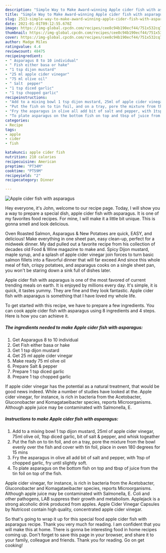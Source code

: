 ```yaml
---
description: "Simple Way to Make Award-winning Apple cider fish with asparagus"
title: "Simple Way to Make Award-winning Apple cider fish with asparagus"
slug: 2513-simple-way-to-make-award-winning-apple-cider-fish-with-asparagus
date: 2021-01-01T09:12:55.670Z
image: https://img-global.cpcdn.com/recipes/cee8c94b190ecf44/751x532cq70/apple-cider-fish-with-asparagus-recipe-main-photo.jpg
thumbnail: https://img-global.cpcdn.com/recipes/cee8c94b190ecf44/751x532cq70/apple-cider-fish-with-asparagus-recipe-main-photo.jpg
cover: https://img-global.cpcdn.com/recipes/cee8c94b190ecf44/751x532cq70/apple-cider-fish-with-asparagus-recipe-main-photo.jpg
author: Madge Miles
ratingvalue: 4.4
reviewcount: 48475
recipeingredient:
- " Asparagus 8 to 10 individual"
- " Fish either basa or hake"
- "1 tsp dijon mustard"
- "25 ml apple cider vinegar"
- "75 ml olive oil"
- " Salt  pepper"
- "1 tsp diced garlic"
- "1 tsp chopped garlic"
recipeinstructions:
- "Add to a mixing bowl 1 tsp dijon mustard, 25ml of apple cider vinegar, 75ml olive oil, 1tsp diced garlic, bit of salt &amp; pepper, and whisk togeather"
- "Put the fish on to tin foil, and on a tray, pore the mixture from the bowl evenly over the fish and cover with tin foil, place in oven 180 degrees for 15 mins"
- "Fry the asparagus in olive all add bit of salt and pepper, with 1tsp of chopped garlic, fry until slightly soft."
- "To plate asparagus on the bottom fish on top and tbsp of juice from the tin foil on top of the fish."
categories:
- Recipe
tags:
- apple
- cider
- fish

katakunci: apple cider fish 
nutrition: 210 calories
recipecuisine: American
preptime: "PT34M"
cooktime: "PT59M"
recipeyield: "2"
recipecategory: Dinner

---
```



![Apple cider fish with asparagus](https://img-global.cpcdn.com/recipes/cee8c94b190ecf44/751x532cq70/apple-cider-fish-with-asparagus-recipe-main-photo.jpg)

Hey everyone, it's John, welcome to our recipe page. Today, I will show you a way to prepare a special dish, apple cider fish with asparagus. It is one of my favorites food recipes. For mine, I will make it a little bit unique. This is gonna smell and look delicious.

Oven Roasted Salmon, Asparagus &amp; New Potatoes are quick, EASY, and delicious! Make everything in one sheet pan, easy clean-up, perfect for a midweek dinner. My dad pulled out a favorite recipe from his collection of decades old Food &amp; Wine magazine to make and. Spicy Dijon mustard, maple syrup, and a splash of apple cider vinegar join forces to turn basic salmon fillets into a flavorful dinner that will far exceed And since this whole meal of fish, crispy potatoes, and asparagus cooks on a single sheet pan, you won&#39;t be staring down a sink full of dishes later.

Apple cider fish with asparagus is one of the most favored of current trending meals on earth. It is enjoyed by millions every day. It's simple, it is quick, it tastes yummy. They are fine and they look fantastic. Apple cider fish with asparagus is something that I have loved my whole life.


To get started with this recipe, we have to prepare a few ingredients. You can cook apple cider fish with asparagus using 8 ingredients and 4 steps. Here is how you can achieve it.

<!--inarticleads1-->

##### The ingredients needed to make Apple cider fish with asparagus:

1. Get  Asparagus 8 to 10 individual
1. Get  Fish either basa or hake
1. Get 1 tsp dijon mustard
1. Get 25 ml apple cider vinegar
1. Make ready 75 ml olive oil
1. Prepare  Salt &amp; pepper
1. Prepare 1 tsp diced garlic
1. Prepare 1 tsp chopped garlic


If apple cider vinegar has the potential as a natural treatment, that would be good news indeed. While a number of studies have looked at the. Apple cider vinegar, for instance, is rich in bacteria from the Acetobacter, Gluconobacter and Komagataeibacter species, reports Microorganisms. Although apple juice may be contaminated with Salmonella, E. 

<!--inarticleads2-->

##### Instructions to make Apple cider fish with asparagus:

1. Add to a mixing bowl 1 tsp dijon mustard, 25ml of apple cider vinegar, 75ml olive oil, 1tsp diced garlic, bit of salt &amp; pepper, and whisk togeather
1. Put the fish on to tin foil, and on a tray, pore the mixture from the bowl evenly over the fish and cover with tin foil, place in oven 180 degrees for 15 mins
1. Fry the asparagus in olive all add bit of salt and pepper, with 1tsp of chopped garlic, fry until slightly soft.
1. To plate asparagus on the bottom fish on top and tbsp of juice from the tin foil on top of the fish.


Apple cider vinegar, for instance, is rich in bacteria from the Acetobacter, Gluconobacter and Komagataeibacter species, reports Microorganisms. Although apple juice may be contaminated with Salmonella, E. Coli and other pathogens, LAB suppress their growth and metabolism. Applejack is a strong alcoholic drink produced from apples. Apple Cider Vinegar Capsules by Nutricost contain high quality, concentrated apple cider vinegar. 

So that's going to wrap it up for this special food apple cider fish with asparagus recipe. Thank you very much for reading. I am confident that you will make this at home. There is gonna be interesting food in home recipes coming up. Don't forget to save this page in your browser, and share it to your family, colleague and friends. Thank you for reading. Go on get cooking!

